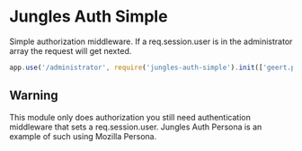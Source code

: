 # Jungles Auth Simple

Simple authorization middleware. If a req.session.user is in the administrator array the request will get nexted.

```js
app.use('/administrator', require('jungles-auth-simple').init(['geert.pasteels@gmail.com']));     
```

## Warning

This module only does authorization you still need authentication middleware that sets a req.session.user. Jungles Auth Persona is an example of such using Mozilla Persona.

